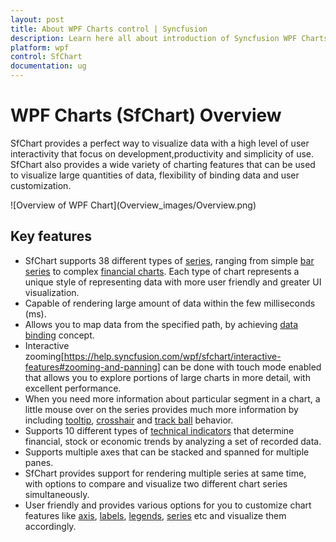 ```yaml
---
layout: post
title: About WPF Charts control | Syncfusion
description: Learn here all about introduction of Syncfusion WPF Charts (SfChart) control, its elements and more details.
platform: wpf
control: SfChart
documentation: ug
---
```


# WPF Charts (SfChart) Overview

SfChart provides a perfect way to visualize data with a high level of user interactivity that focus on development,productivity and simplicity of use. SfChart also provides a wide variety of charting features that can be used to visualize large quantities of data, flexibility of binding data and user customization. 

<div style="float:center;">
    ![Overview of WPF Chart](Overview_images/Overview.png)
</div>

    

## Key features

* SfChart supports 38 different types of [series](https://help.syncfusion.com/wpf/charts/seriestypes/series), ranging from simple [bar series](https://help.syncfusion.com/wpf/charts/seriestypes/columnandbar) to complex [financial charts](https://help.syncfusion.com/wpf/charts/seriestypes/financial). Each type of chart represents a unique style of representing data with more user friendly and greater UI visualization.
* Capable of rendering large amount of data within the few milliseconds (ms). 
* Allows you to map data from the specified path, by achieving [data binding](https://help.syncfusion.com/wpf/sfchart/databinding) concept.
* Interactive zooming[https://help.syncfusion.com/wpf/sfchart/interactive-features#zooming-and-panning] can be done with touch mode enabled that allows you to explore portions of large charts in more detail, with excellent performance.
* When you need more information about particular segment in a chart, a little mouse over on the series provides much more information by including [tooltip](https://help.syncfusion.com/wpf/sfchart/interactive-features#tooltip), [crosshair](https://help.syncfusion.com/wpf/sfchart/interactive-features#crosshair) and [track ball](https://help.syncfusion.com/wpf/sfchart/interactive-features#trackball) behavior.
* Supports 10 different types of [technical indicators](https://help.syncfusion.com/wpf/sfchart/technical-indicators) that determine financial, stock or economic trends by analyzing a set of recorded data. 
* Supports multiple axes that can be stacked and spanned for multiple panes.
* SfChart provides support for rendering multiple series at same time, with options to compare and visualize two different chart series simultaneously.
* User friendly and provides various options for you to customize chart features like [axis](https://help.syncfusion.com/wpf/sfchart/axis), [labels](https://help.syncfusion.com/wpf/sfchart/adornments), [legends](https://help.syncfusion.com/wpf/sfchart/legend), [series](https://help.syncfusion.com/wpf/charts/seriestypes/series) etc and visualize them accordingly. 


